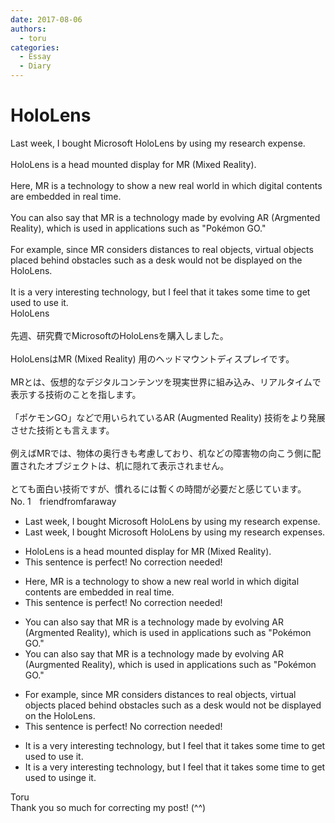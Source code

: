 ```yaml
---
date: 2017-08-06
authors:
  - toru
categories:
  - Essay
  - Diary
---
```


<h1 id="subject_show">HoloLens</h1>
<div class="date" hidden>Aug 6, 2017 15:54</div>
<div id="post"><div id="body_show_ori">
Last week, I bought Microsoft HoloLens by using my research expense.<br/><br/>HoloLens is a head mounted display for MR (Mixed Reality).<br/><br/>Here, MR is a technology to show a new real world in which digital contents are embedded in real time.<br/><br/>You can also say that MR is a technology made by evolving AR (Argmented Reality), which is used in applications such as "Pokémon GO."<br/><br/>For example, since MR considers distances to real objects, virtual objects placed behind obstacles such as a desk would not be displayed on the HoloLens.<br/><br/>It is a very interesting technology, but I feel that it takes some time to get used to use it.
</div></div>

<!-- more -->

<div id="post_ja"><div id="body_show_mo">
HoloLens<br/><br/>先週、研究費でMicrosoftのHoloLensを購入しました。<br/><br/>HoloLensはMR (Mixed Reality) 用のヘッドマウントディスプレイです。<br/><br/>MRとは、仮想的なデジタルコンテンツを現実世界に組み込み、リアルタイムで表示する技術のことを指します。<br/><br/>「ポケモンGO」などで用いられているAR (Augmented Reality) 技術をより発展させた技術とも言えます。<br/><br/>例えばMRでは、物体の奥行きも考慮しており、机などの障害物の向こう側に配置されたオブジェクトは、机に隠れて表示されません。<br/><br/>とても面白い技術ですが、慣れるには暫くの時間が必要だと感じています。
</div></div>
<div id="block"><div class="first_name"> No. 1　<span class="just_name">friendfromfaraway</span></div><div id="block2">
<ul class="correction_field">
<li class="incorrect">Last week, I bought Microsoft HoloLens by using my research expense.</li>
<li class="corrected correct">
Last week, I bought Microsoft HoloLens <span class="f_gray"><span class="sline">by </span></span>using my research expense<span class="f_red">s</span>.
</li>
</ul>
<ul class="correction_field">
<li class="incorrect">HoloLens is a head mounted display for MR (Mixed Reality).</li>
<li class="corrected perfect">This sentence is perfect! No correction needed!</li>
</ul>
<ul class="correction_field">
<li class="incorrect">Here, MR is a technology to show a new real world in which digital contents are embedded in real time.</li>
<li class="corrected perfect">This sentence is perfect! No correction needed!</li>
</ul>
<ul class="correction_field">
<li class="incorrect">You can also say that MR is a technology made by evolving AR (Argmented Reality), which is used in applications such as "Pokémon GO."</li>
<li class="corrected correct">
You can also say that MR is a technology made by evolving AR (A<span class="f_red">u</span><span class="f_gray"><span class="sline">r</span></span>gmented Reality), which is used in applications such as "Pokémon GO."
</li>
</ul>
<ul class="correction_field">
<li class="incorrect">For example, since MR considers distances to real objects, virtual objects placed behind obstacles such as a desk would not be displayed on the HoloLens.</li>
<li class="corrected perfect">This sentence is perfect! No correction needed!</li>
</ul>
<ul class="correction_field">
<li class="incorrect">It is a very interesting technology, but I feel that it takes some time to get used to use it.</li>
<li class="corrected correct">
It is a very interesting technology, but I feel that it takes some time to get used to us<span class="f_red">ing</span><span class="f_gray"><span class="sline">e</span></span> it.
</li>
</ul>
</div><div class="name"><span class="just_name">Toru</span><br>
Thank you so much for correcting my post! (^^)
</div>
</div>
